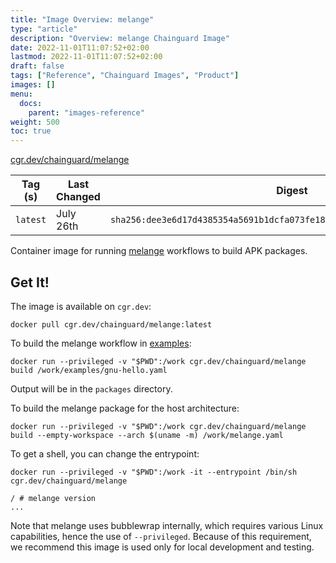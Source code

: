 ```yaml
---
title: "Image Overview: melange"
type: "article"
description: "Overview: melange Chainguard Image"
date: 2022-11-01T11:07:52+02:00
lastmod: 2022-11-01T11:07:52+02:00
draft: false
tags: ["Reference", "Chainguard Images", "Product"]
images: []
menu:
  docs:
    parent: "images-reference"
weight: 500
toc: true
---
```


[cgr.dev/chainguard/melange](https://github.com/chainguard-images/images/tree/main/images/melange)

| Tag (s)   | Last Changed | Digest                                                                    |
|-----------|--------------|---------------------------------------------------------------------------|
|  `latest` | July 26th    | `sha256:dee3e6d17d4385354a5691b1dcfa073fe18dfdc21126464582eaed5d110dd380` |



Container image for running [melange](https://github.com/chainguard-dev/melange) workflows to build APK packages.

## Get It!

The image is available on `cgr.dev`:

```
docker pull cgr.dev/chainguard/melange:latest
```

To build the melange workflow in [examples](examples/gnu-hello.yaml):

```
docker run --privileged -v "$PWD":/work cgr.dev/chainguard/melange build /work/examples/gnu-hello.yaml
```

Output will be in the `packages` directory.

To build the melange package for the host architecture:

```
docker run --privileged -v "$PWD":/work cgr.dev/chainguard/melange build --empty-workspace --arch $(uname -m) /work/melange.yaml
```

To get a shell, you can change the entrypoint:

```
docker run --privileged -v "$PWD":/work -it --entrypoint /bin/sh cgr.dev/chainguard/melange

/ # melange version
...
```
Note that melange uses bubblewrap internally, which requires various Linux capabilities, hence the
use of `--privileged`. Because of this requirement, we recommend this image is used only for local
development and testing.

